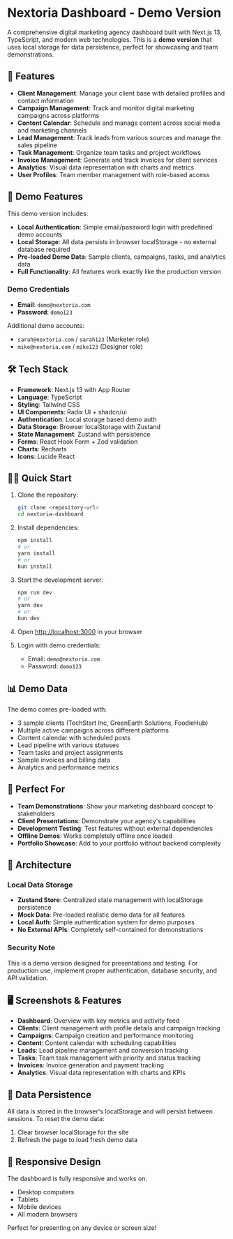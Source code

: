 # Nextoria Dashboard - Demo Version

A comprehensive digital marketing agency dashboard built with Next.js 13, TypeScript, and modern web technologies. This is a **demo version** that uses local storage for data persistence, perfect for showcasing and team demonstrations.

## 🌟 Features

- **Client Management**: Manage your client base with detailed profiles and contact information
- **Campaign Management**: Track and monitor digital marketing campaigns across platforms
- **Content Calendar**: Schedule and manage content across social media and marketing channels
- **Lead Management**: Track leads from various sources and manage the sales pipeline
- **Task Management**: Organize team tasks and project workflows
- **Invoice Management**: Generate and track invoices for client services
- **Analytics**: Visual data representation with charts and metrics
- **User Profiles**: Team member management with role-based access

## 🚀 Demo Features

This demo version includes:

- **Local Authentication**: Simple email/password login with predefined demo accounts
- **Local Storage**: All data persists in browser localStorage - no external database required
- **Pre-loaded Demo Data**: Sample clients, campaigns, tasks, and analytics data
- **Full Functionality**: All features work exactly like the production version

### Demo Credentials

- **Email**: `demo@nextoria.com`
- **Password**: `demo123`

Additional demo accounts:

- `sarah@nextoria.com` / `sarah123` (Marketer role)
- `mike@nextoria.com` / `mike123` (Designer role)

## 🛠️ Tech Stack

- **Framework**: Next.js 13 with App Router
- **Language**: TypeScript
- **Styling**: Tailwind CSS
- **UI Components**: Radix UI + shadcn/ui
- **Authentication**: Local storage based demo auth
- **Data Storage**: Browser localStorage with Zustand
- **State Management**: Zustand with persistence
- **Forms**: React Hook Form + Zod validation
- **Charts**: Recharts
- **Icons**: Lucide React

## 🏃‍♂️ Quick Start

1. Clone the repository:

   ```bash
   git clone <repository-url>
   cd nextoria-dashboard
   ```

2. Install dependencies:

   ```bash
   npm install
   # or
   yarn install
   # or
   bun install
   ```

3. Start the development server:

   ```bash
   npm run dev
   # or
   yarn dev
   # or
   bun dev
   ```

4. Open [http://localhost:3000](http://localhost:3000) in your browser

5. Login with demo credentials:
   - Email: `demo@nextoria.com`
   - Password: `demo123`

## 📊 Demo Data

The demo comes pre-loaded with:

- 3 sample clients (TechStart Inc, GreenEarth Solutions, FoodieHub)
- Multiple active campaigns across different platforms
- Content calendar with scheduled posts
- Lead pipeline with various statuses
- Team tasks and project assignments
- Sample invoices and billing data
- Analytics and performance metrics

## 🎯 Perfect For

- **Team Demonstrations**: Show your marketing dashboard concept to stakeholders
- **Client Presentations**: Demonstrate your agency's capabilities
- **Development Testing**: Test features without external dependencies
- **Offline Demos**: Works completely offline once loaded
- **Portfolio Showcase**: Add to your portfolio without backend complexity

## 🔧 Architecture

### Local Data Storage

- **Zustand Store**: Centralized state management with localStorage persistence
- **Mock Data**: Pre-loaded realistic demo data for all features
- **Local Auth**: Simple authentication system for demo purposes
- **No External APIs**: Completely self-contained for demonstrations

### Security Note

This is a demo version designed for presentations and testing. For production use, implement proper authentication, database security, and API validation.

## 🖥️ Screenshots & Features

- **Dashboard**: Overview with key metrics and activity feed
- **Clients**: Client management with profile details and campaign tracking
- **Campaigns**: Campaign creation and performance monitoring
- **Content**: Content calendar with scheduling capabilities
- **Leads**: Lead pipeline management and conversion tracking
- **Tasks**: Team task management with priority and status tracking
- **Invoices**: Invoice generation and payment tracking
- **Analytics**: Visual data representation with charts and KPIs

## 🔄 Data Persistence

All data is stored in the browser's localStorage and will persist between sessions. To reset the demo data:

1. Clear browser localStorage for the site
2. Refresh the page to load fresh demo data

## 📱 Responsive Design

The dashboard is fully responsive and works on:

- Desktop computers
- Tablets
- Mobile devices
- All modern browsers

Perfect for presenting on any device or screen size!
